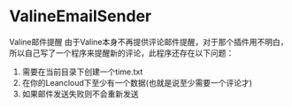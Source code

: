 # ValineEmailSender
Valine邮件提醒
由于Valine本身不再提供评论邮件提醒，对于那个插件用不明白，所以自己写了一个程序来提醒新的评论，此程序还存在以下问题：

1. 需要在当前目录下创建一个time.txt
2. 在你的Leancloud下至少有一个数据(也就是说至少需要一个评论才)
3. 如果邮件发送失败则不会重新发送
